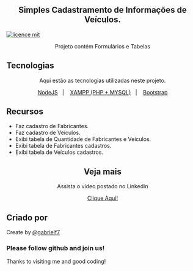 <div align="center">
  
  <h2>Simples Cadastramento de Informações de Veículos.</h2>
  
</div>

[![licence mit](https://img.shields.io/badge/licence-MIT-yellow.svg)](https://github.com/gabrielf7/cadastrar_fabricante_veiculos/blob/master/LICENSE)

<div align="center">
  
  <p> Projeto contém Formulários e Tabelas </p>
  
</div>

## Tecnologias 

<div align="center">
  
  <p> Aqui estão as tecnologias utilizadas neste projeto. </p>
  
</div>
 
<p align="center">
  <a href="https://nodejs.org/en/download/">NodeJS</a>&nbsp;&nbsp;&nbsp;|&nbsp;&nbsp;&nbsp;
  <a href="https://www.apachefriends.org/index.html">XAMPP (PHP + MYSQL)</a>&nbsp;&nbsp;&nbsp;|&nbsp;&nbsp;&nbsp;
  <a href="https://getbootstrap.com/docs/4.5/getting-started/introduction/">Bootstrap</a>
</p>

## Recursos
 
  - Faz cadastro de Fabricantes.
  - Faz cadastro de Veículos.
  - Exibi tabela de Quantidade de Fabricantes e Veículos.
  - Exibi tabela de Fabricantes cadastros. 
  - Exibi tabela de Veículos cadastros.
  
<div align="center">
  
  <h2>Veja mais</h2>
  
  <p>Assista o vídeo postado no Linkedin</p>
  
  <div align="center" style="color: #f4e409;">
     <a href="" alt="Link para o Linkedin sobre o projeto">Clique Aqui!</a>
  </div>

</div>

## Criado por 

Create by [@gabrielf7](https://github.com/gabrielf7)

### Please follow github and join us!
Thanks to visiting me and good coding!
